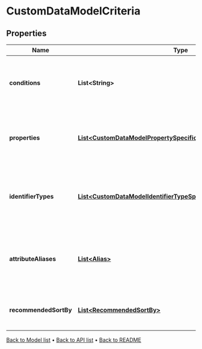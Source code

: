 

# CustomDataModelCriteria


## Properties

| Name | Type | Description | Notes |
|------------ | ------------- | ------------- | -------------|
|**conditions** | **List&lt;String&gt;** | The conditions that the bound entity must meet to be valid. |  [optional] |
|**properties** | [**List&lt;CustomDataModelPropertySpecificationWithDisplayName&gt;**](CustomDataModelPropertySpecificationWithDisplayName.md) | The properties that are required or allowed on the bound entity. |  [optional] |
|**identifierTypes** | [**List&lt;CustomDataModelIdentifierTypeSpecificationWithDisplayName&gt;**](CustomDataModelIdentifierTypeSpecificationWithDisplayName.md) | The identifier types that are required or allowed on the bound entity. |  [optional] |
|**attributeAliases** | [**List&lt;Alias&gt;**](Alias.md) | The aliases for property keys, identifier types, and fields on the bound entity. |  [optional] |
|**recommendedSortBy** | [**List&lt;RecommendedSortBy&gt;**](RecommendedSortBy.md) | The preferred default sorting instructions. |  [optional] |



[Back to Model list](../README.md#documentation-for-models) &#8226; [Back to API list](../README.md#documentation-for-api-endpoints) &#8226; [Back to README](../README.md)


